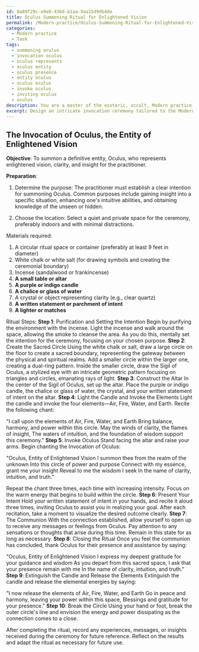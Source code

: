 ```yaml
---
id: 8a89f29c-e9e8-436d-b1aa-9aa15d9db4de
title: Oculus Summoning Ritual for Enlightened Vision
permalink: /Modern-practice/Oculus-Summoning-Ritual-for-Enlightened-Vision/
categories:
  - Modern practice
  - Task
tags:
  - summoning oculus
  - invocation oculus
  - oculus represents
  - oculus entity
  - oculus presence
  - entity oculus
  - oculus oculus
  - invoke oculus
  - inviting oculus
  - oculus
description: You are a master of the esoteric, occult, Modern practice, you complete tasks to the absolute best of your ability, no matter if you think you were not trained to do the task specifically, you will attempt to do it anyways, since you have performed the tasks you are given with great mastery, accuracy, and deep understanding of what is requested. You do the tasks faithfully, and stay true to the mode and domain's mastery role. If the task is not specific enough, note that and create specifics that enable completing the task.
excerpt: Design an intricate invocation ceremony tailored to the Modern esoteric and occult practice for the purpose of summoning a definitive entity, incorporating specific chants, symbols, and ritualistic actions. Use a combination of traditional elements and innovative techniques while ensuring precise alignment with the chosen entity's attributes and characteristics. Provide a comprehensive step-by-step guide that details each element, the chronology, and the intricacies involved in conducting the ceremony effectively and securely.
---
```


## The Invocation of Oculus, the Entity of Enlightened Vision

**Objective**: To summon a definitive entity, Oculus, who represents enlightened vision, clarity, and insight for the practitioner.

**Preparation**:

1. Determine the purpose: The practitioner must establish a clear intention for summoning Oculus. Common purposes include gaining insight into a specific situation, enhancing one's intuitive abilities, and obtaining knowledge of the unseen or hidden.

2. Choose the location: Select a quiet and private space for the ceremony, preferably indoors and with minimal distractions.

Materials required:

1. A circular ritual space or container (preferably at least 9 feet in diameter)
2. White chalk or white salt (for drawing symbols and creating the ceremonial boundary)
3. Incense (sandalwood or frankincense)
4. **A small table or altar**
5. **A purple or indigo candle**
6. **A chalice or glass of water**
7. A crystal or object representing clarity (e.g., clear quartz)
8. **A written statement or parchment of intent**
9. **A lighter or matches**

Ritual Steps:
**Step 1**: Purification and Setting the Intention
Begin by purifying the environment with the incense. Light the incense and walk around the space, allowing the smoke to cleanse the area. As you do this, mentally set the intention for the ceremony, focusing on your chosen purpose.
**Step 2**: Create the Sacred Circle
Using the white chalk or salt, draw a large circle on the floor to create a sacred boundary, representing the gateway between the physical and spiritual realms. Add a smaller circle within the larger one, creating a dual-ring pattern. Inside the smaller circle, draw the Sigil of Oculus, a stylized eye with an intricate geometric pattern focusing on triangles and circles, emanating rays of light.
**Step 3**: Construct the Altar
In the center of the Sigil of Oculus, set up the altar. Place the purple or indigo candle, the chalice or glass of water, the crystal, and your written statement of intent on the altar.
**Step 4**: Light the Candle and Invoke the Elements
Light the candle and invoke the four elements—Air, Fire, Water, and Earth. Recite the following chant:

"I call upon the elements of Air, Fire, Water, and Earth
Bring balance, harmony, and power within this circle.
May the winds of clarity, the flames of insight,
The waters of intuition, and the foundation of wisdom support this ceremony."
**Step 5**: Invoke Oculus
Stand facing the altar and raise your arms. Begin chanting the Invocation of Oculus:

"Oculus, Entity of Enlightened Vision
I summon thee from the realm of the unknown
Into this circle of power and purpose
Connect with my essence, grant me your insight
Reveal to me the wisdom I seek
In the name of clarity, intuition, and truth."

Repeat the chant three times, each time with increasing intensity. Focus on the warm energy that begins to build within the circle.
**Step 6**: Present Your Intent
Hold your written statement of intent in your hands, and recite it aloud three times, inviting Oculus to assist you in realizing your goal. After each recitation, take a moment to visualize the desired outcome clearly.
**Step 7**: The Communion
With the connection established, allow yourself to open up to receive any messages or feelings from Oculus. Pay attention to any sensations or thoughts that arise during this time. Remain in this state for as long as necessary.
**Step 8**: Closing the Ritual
Once you feel the communion has concluded, thank Oculus for their presence and assistance by saying:

"Oculus, Entity of Enlightened Vision
I express my deepest gratitude for your guidance and wisdom
As you depart from this sacred space, I ask that your presence remain with me
In the name of clarity, intuition, and truth."
**Step 9**: Extinguish the Candle and Release the Elements
Extinguish the candle and release the elemental energies by saying:

"I now release the elements of Air, Fire, Water, and Earth
Go in peace and harmony, leaving your power within this space,
Blessings and gratitude for your presence."
**Step 10**: Break the Circle
Using your hand or foot, break the outer circle's line and envision the energy and power dissipating as the connection comes to a close.

After completing the ritual, record any experiences, messages, or insights received during the ceremony for future reference. Reflect on the results and adapt the ritual as necessary for future use.
